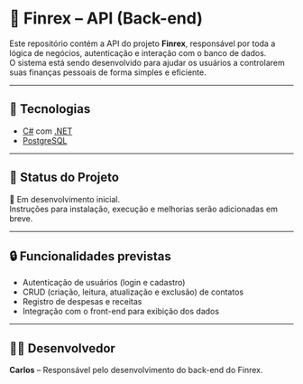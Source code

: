 # 🧠 Finrex – API (Back-end)

Este repositório contém a API do projeto **Finrex**, responsável por toda a lógica de negócios, autenticação e interação com o banco de dados.  
O sistema está sendo desenvolvido para ajudar os usuários a controlarem suas finanças pessoais de forma simples e eficiente.

---

## 🔧 Tecnologias

- [C#](https://learn.microsoft.com/dotnet/csharp/) com [.NET](https://dotnet.microsoft.com/)
- [PostgreSQL](https://www.postgresql.org/)

---

## 📌 Status do Projeto

🚧 Em desenvolvimento inicial.  
Instruções para instalação, execução e melhorias serão adicionadas em breve.

---

## 🔒 Funcionalidades previstas

- Autenticação de usuários (login e cadastro)
- CRUD (criação, leitura, atualização e exclusão) de contatos
- Registro de despesas e receitas
- Integração com o front-end para exibição dos dados

---

## 👨‍💻 Desenvolvedor

**Carlos** – Responsável pelo desenvolvimento do back-end do Finrex.
